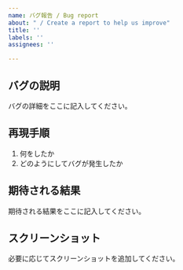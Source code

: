 ```yaml
---
name: バグ報告 / Bug report
about: " / Create a report to help us improve"
title: ''
labels: ''
assignees: ''

---
```


## バグの説明
バグの詳細をここに記入してください。


## 再現手順
1. 何をしたか
2. どのようにしてバグが発生したか


## 期待される結果
期待される結果をここに記入してください。


## スクリーンショット
必要に応じてスクリーンショットを追加してください。
